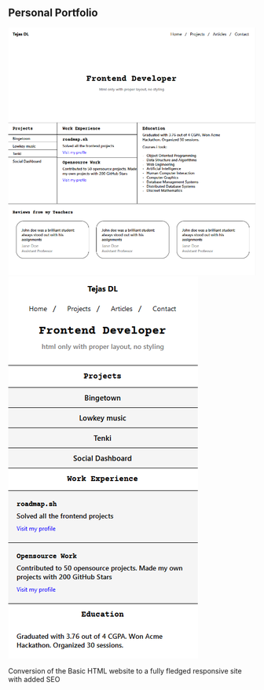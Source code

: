 ## Personal Portfolio     

![alt text](personal_portfolio.png)
![alt text](personal_portfolio_mobile.png)

Conversion of the Basic HTML website to a fully fledged responsive site with added SEO 